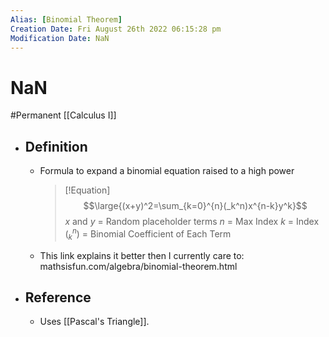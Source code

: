 ```yaml
---
Alias: [Binomial Theorem]
Creation Date: Fri August 26th 2022 06:15:28 pm 
Modification Date: NaN
---
```

# NaN
#Permanent [[Calculus I]]

- ## Definition
	- Formula to expand a binomial equation raised to a high power
	  > [!Equation]
	  > $$\large{(x+y)^2=\sum_{k=0}^{n}(_k^n)x^{n-k}y^k}$$
	  > $x$ and $y$ = Random placeholder terms
	  > $n$ = Max Index
	  > $k$ = Index
	  > $(_k^n)$ = Binomial Coefficient of Each Term
	- This link explains it better then I currently care to: mathsisfun.com/algebra/binomial-theorem.html
- ## Reference
	- Uses [[Pascal's Triangle]].